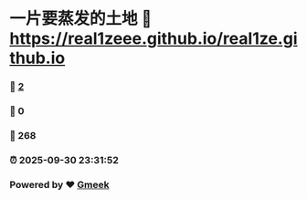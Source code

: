 # 一片要蒸发的土地 :link: https://real1zeee.github.io/real1ze.github.io 
### :page_facing_up: [2](https://real1zeee.github.io/real1ze.github.io/tag.html) 
### :speech_balloon: 0 
### :hibiscus: 268 
### :alarm_clock: 2025-09-30 23:31:52 
### Powered by :heart: [Gmeek](https://github.com/Meekdai/Gmeek)
